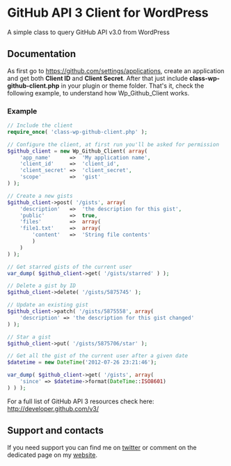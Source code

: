 GitHub API 3 Client for WordPress
=================================

A simple class to query GitHub API v3.0 from WordPress

## Documentation

As first go to https://github.com/settings/applications, create an application and get both **Client ID** and **Client Secret**.
After that just include **class-wp-github-client.php** in your plugin or theme folder.
That's it, check the following example, to understand how Wp_Github_Client works.

### Example

```php
// Include the client
require_once( 'class-wp-github-client.php' );

// Configure the client, at first run you'll be asked for permission
$github_client = new Wp_Github_Client( array(
    'app_name'      =>  'My application name',
    'client_id'     =>  'client_id',
    'client_secret' =>  'client_secret',
    'scope'         =>  'gist'
) );

// Create a new gists
$github_client->post( '/gists', array(
    'description'   =>  'the description for this gist',
    'public'        =>  true,
    'files'         =>  array(
    'file1.txt'     =>  array(
        'content'   =>  'String file contents'
        )
    )
) );

// Get starred gists of the current user
var_dump( $github_client->get( '/gists/starred' ) );

// Delete a gist by ID
$github_client->delete( '/gists/5875745' );

// Update an existing gist
$github_client->patch( '/gists/5875558', array(
    'description' => 'the description for this gist changed'
) );

// Star a gist
$github_client->put( '/gists/5875706/star' );

// Get all the gist of the current user after a given date
$datetime = new DateTime('2012-07-26 23:21:46');

var_dump( $github_client->get( '/gists', array(
    'since' => $datetime->format(DateTime::ISO8601)
) ) ); 
```
For a full list of GitHub API 3 resources check here: http://developer.github.com/v3/

## Support and contacts

If you need support you can find me on [twitter](https://twitter.com/Micc1983) or comment on the dedicated page on my [website](http://codeb.it/).
